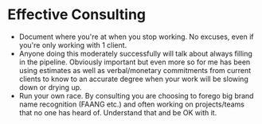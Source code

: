 # Effective Consulting

- Document where you're at when you stop working. No excuses, even if you're only working with 1 client.
- Anyone doing this moderately successfully will talk about always filling in the pipeline. Obviously important but even more so for me has been using estimates as well as verbal/monetary commitments from current clients to know to an accurate degree when your work will be slowing down or drying up.
- Run your own race. By consulting you are choosing to forego big brand name recognition (FAANG etc.) and often working on projects/teams that no one has heard of. Understand that and be OK with it.

